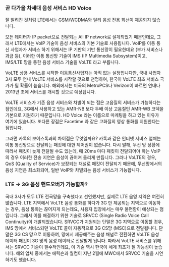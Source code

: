 
### 곧 다가올 차세대 음성 서비스 HD Voice

잘 알려진 것처럼 LTE에서는 GSM/WCDMA와 달리 음성 전용 회선이 제공되지 않습니다.

모든 데이터가 IP packet으로 전달되는 All IP network로 설계되었기 때문인데요, 그래서 LTE에서는 VoIP 기술이 음성 서비스의 기본 기술로 사용됩니다. VoIP를 이통 통신 사업자가 서비스 하기 위해서는 IP 기반의 기반 통신망이 필요한데요 (부가 서비스나 과금 등), 이러한 이통 통신망 기술이 IMS (IP Multimedia Subsystem)이고, IMS/LTE 망을 통한 음성 서비스 기술을 VoLTE 라고 부릅니다.

VoLTE 상용 서비스를 시작한 이동통신사업자는 아직 없는 실정입니다만, 국내 사업자 3사 모두 연내 VoLTE 서비스를 시작할 것으로 천명하여, 한국이 VoLTE 최초 서비스 국가가 될 확률이 높습니다. 해외에서는 미국의 MetroPCS나 Verizon이 빠르면 연내나 2013년 초에 서비스를 개시할 것으로 예상됩니다.

VoLTE 서비스가 기존 음성 서비스와 차별이 되는 점은 고음질의 서비스가 가능하다는 점인데요, 3G에서 사용하고 있는 AMR-NB 보다 두배 이상 고음질인 AMR-WB 코덱을 기본으로 지원하기 때문입니다. HD Voice 라는 이름으로 마케팅을 하고 있는 이유가 여기에 있습니다. 또다른 장점은 Facetime 과 같은 고화질의 영상 통화를 지원한다는 점입니다.

그러면 카톡의 보이스톡과의 차이점은 무엇일까요? 카톡과 같은 인터넷 서비스 업체는 이통 통신망으로 전달되는 패킷에 대한 제어권이 없습니다. 다시 말해, 무선 망 상황에 따라서 패킷이 늦게 전달될 수도 있는데, 매 20ms 마다 패킷이 전달되어야 하는 VoIP의 경우 이러한 전송 지연은 음성이 끊어져 들리게 만듭니다. 그러나 VoLTE의 경우, QoS (Quality of Service)가 보장되는 채널로 패킷이 전달되기 때문에, 무선망에서의 음성 지연은 최소화되어, 일반 VoIP와 차별되는 음성 서비스가 가능합니다.


### LTE -> 3G 음성 핸드오버가 가능할까?

국내 3사가 모두 LTE 전국망을 구축했다고 선언했지만, 실제로 LTE 음영 지역은 여전히 많습니다. LTE 지역에서 VoLTE 음성 통화를 하다가 3G 만 제공되는 지역으로 이동하는 경우, 음성 통화는 끊어지게 되는데요, 사용자 입장에서는 매우 불편함이 예상되는 점입니다. 그래서 이를 해결하기 위한 기술로 SRVCC (Single Radio Voice Call Continuity)이 개발되었습니다. SRVCC가 지원되는 단말은 3G 지역으로 이동할 경우, IMS 망에서 서비스되던 VoLTE 콜이 자동적으로 3G CS망 (MSC)으로 전달됩니다. 단말은 3G CS 망으로 이동하여, 망에서 제공해주는 음성 채널로 전환하면 VoLTE 음성 데이터 패킷이 3G 망의 음성 데이터로 전달받게 됩니다. 따라서 VoLTE 서비스를 위해서는 SRVCC 기술이 필수적인데요, 이 기술 역시 한국이 세계 최초가 될 가능성이 높습니다. 해외 업체 중에서는 에릭슨과 퀄컴이 지난 2월에 MWC에서 SRVCC 기술을 시연하기도 했습니다.



